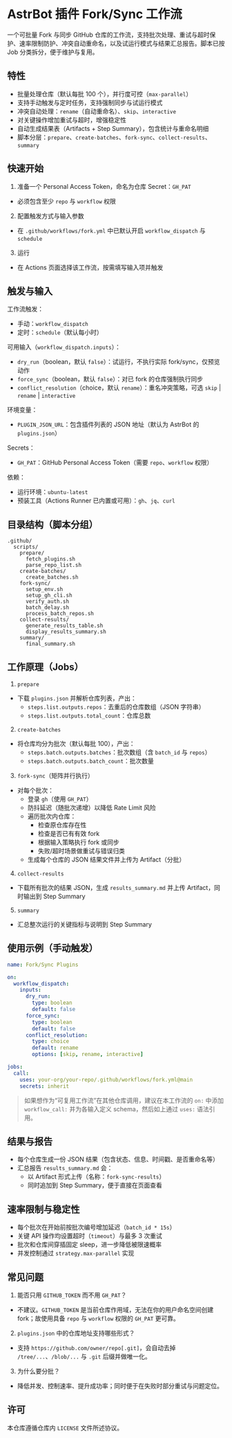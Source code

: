 # AstrBot 插件 Fork/Sync 工作流

一个可批量 Fork 与同步 GitHub 仓库的工作流，支持批次处理、重试与超时保护、速率限制防护、冲突自动重命名，以及试运行模式与结果汇总报告。脚本已按 Job 分类拆分，便于维护与复用。

## 特性

- 批量处理仓库（默认每批 100 个），并行度可控（`max-parallel`）
- 支持手动触发与定时任务，支持强制同步与试运行模式
- 冲突自动处理：`rename`（自动重命名）、`skip`、`interactive`
- 对关键操作增加重试与超时，增强稳定性
- 自动生成结果表（Artifacts + Step Summary），包含统计与重命名明细
- 脚本分层：`prepare`、`create-batches`、`fork-sync`、`collect-results`、`summary`

## 快速开始

1) 准备一个 Personal Access Token，命名为仓库 Secret：`GH_PAT`
- 必须包含至少 `repo` 与 `workflow` 权限

2) 配置触发方式与输入参数
- 在 `.github/workflows/fork.yml` 中已默认开启 `workflow_dispatch` 与 `schedule`

3) 运行
- 在 Actions 页面选择该工作流，按需填写输入项并触发

## 触发与输入

工作流触发：
- 手动：`workflow_dispatch`
- 定时：`schedule`（默认每小时）

可用输入（`workflow_dispatch.inputs`）：
- `dry_run`（boolean，默认 `false`）：试运行，不执行实际 fork/sync，仅预览动作
- `force_sync`（boolean，默认 `false`）：对已 fork 的仓库强制执行同步
- `conflict_resolution`（choice，默认 `rename`）：重名冲突策略，可选 `skip` | `rename` | `interactive`

环境变量：
- `PLUGIN_JSON_URL`：包含插件列表的 JSON 地址（默认为 AstrBot 的 `plugins.json`）

Secrets：
- `GH_PAT`：GitHub Personal Access Token（需要 `repo`、`workflow` 权限）

依赖：
- 运行环境：`ubuntu-latest`
- 预装工具（Actions Runner 已内置或可用）：`gh`、`jq`、`curl`

## 目录结构（脚本分组）

```text
.github/
  scripts/
    prepare/
      fetch_plugins.sh
      parse_repo_list.sh
    create-batches/
      create_batches.sh
    fork-sync/
      setup_env.sh
      setup_gh_cli.sh
      verify_auth.sh
      batch_delay.sh
      process_batch_repos.sh
    collect-results/
      generate_results_table.sh
      display_results_summary.sh
    summary/
      final_summary.sh
```

## 工作原理（Jobs）

1) `prepare`
- 下载 `plugins.json` 并解析仓库列表，产出：
  - `steps.list.outputs.repos`：去重后的仓库数组（JSON 字符串）
  - `steps.list.outputs.total_count`：仓库总数

2) `create-batches`
- 将仓库均分为批次（默认每批 100），产出：
  - `steps.batch.outputs.batches`：批次数组（含 `batch_id` 与 `repos`）
  - `steps.batch.outputs.batch_count`：批次数量

3) `fork-sync`（矩阵并行执行）
- 对每个批次：
  - 登录 `gh`（使用 `GH_PAT`）
  - 防抖延迟（随批次递增）以降低 Rate Limit 风险
  - 遍历批次内仓库：
    - 检查原仓库存在性
    - 检查是否已有有效 fork
    - 根据输入策略执行 fork 或同步
    - 失败/超时场景做重试与错误归类
  - 生成每个仓库的 JSON 结果文件并上传为 Artifact（分批）

4) `collect-results`
- 下载所有批次的结果 JSON，生成 `results_summary.md` 并上传 Artifact，同时输出到 Step Summary

5) `summary`
- 汇总整次运行的关键指标与说明到 Step Summary

## 使用示例（手动触发）

```yaml
name: Fork/Sync Plugins

on:
  workflow_dispatch:
    inputs:
      dry_run:
        type: boolean
        default: false
      force_sync:
        type: boolean
        default: false
      conflict_resolution:
        type: choice
        default: rename
        options: [skip, rename, interactive]

jobs:
  call:
    uses: your-org/your-repo/.github/workflows/fork.yml@main
    secrets: inherit
```

> 如果想作为“可复用工作流”在其他仓库调用，建议在本工作流的 `on:` 中添加 `workflow_call:` 并为各输入定义 schema，然后如上通过 `uses:` 语法引用。

## 结果与报告

- 每个仓库生成一份 JSON 结果（包含状态、信息、时间戳、是否重命名等）
- 汇总报告 `results_summary.md` 会：
  - 以 Artifact 形式上传（名称：`fork-sync-results`）
  - 同时追加到 Step Summary，便于直接在页面查看

## 速率限制与稳定性

- 每个批次在开始前按批次编号增加延迟（`batch_id * 15s`）
- 关键 API 操作均设置超时（`timeout`）与最多 3 次重试
- 批次和仓库间穿插固定 sleep，进一步降低被限速概率
- 并发控制通过 `strategy.max-parallel` 实现

## 常见问题

1) 能否只用 `GITHUB_TOKEN` 而不用 `GH_PAT`？
- 不建议。`GITHUB_TOKEN` 是当前仓库作用域，无法在你的用户命名空间创建 fork；故使用具备 `repo` 与 `workflow` 权限的 `GH_PAT` 更可靠。

2) `plugins.json` 中的仓库地址支持哪些形式？
- 支持 `https://github.com/owner/repo[.git]`，会自动去掉 `/tree/...`、`/blob/...` 与 `.git` 后缀并做唯一化。

3) 为什么要分批？
- 降低并发、控制速率、提升成功率；同时便于在失败时部分重试与问题定位。

## 许可

本仓库遵循仓库内 `LICENSE` 文件所述协议。

